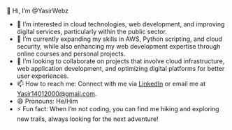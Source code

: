 👋 Hi, I’m @YasirWebz  
- 👀 I’m interested in cloud technologies, web development, and improving digital services, particularly within the public sector.  
- 🌱 I’m currently expanding my skills in AWS, Python scripting, and cloud security, while also enhancing my web development expertise through online courses and personal projects.  
- 💞️ I’m looking to collaborate on projects that involve cloud infrastructure, web application development, and optimizing digital platforms for better user experiences.  
- 📫 How to reach me: Connect with me via [LinkedIn](https://www.linkedin.com/in/yasir-ahmed-a06367295) or email me at [Yasir14012000@gmail.com](mailto:Yasir14012000@gmail.com).  
- 😄 Pronouns: He/Him  
- ⚡ Fun fact: When I’m not coding, you can find me hiking and exploring new trails, always looking for the next adventure!
